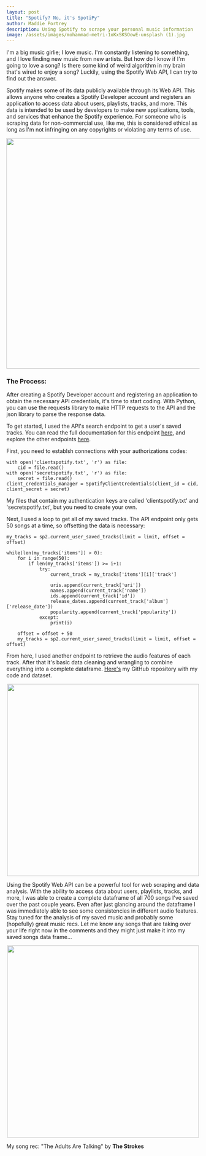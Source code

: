 ```yaml
---
layout: post
title: "Spotify? No, it's SpotiPy"
author: Maddie Portrey
description: Using Spotify to scrape your personal music information
image: /assets/images/mohammad-metri-1oKxSKSOowE-unsplash (1).jpg
---
```


I'm a big music girlie; I love music. I'm constantly listening to something, and I love finding new music from new artists. But how do I know if I'm going to love a song? Is there some kind of weird algorithm in my brain that's wired to enjoy a song? Luckily, using the Spotify Web API, I can try to find out the answer.

Spotify makes some of its data publicly available through its Web API. This allows anyone who creates a Spotify Developer account and registers an application to access data about users, playlists, tracks, and more. This data is intended to be used by developers to make new applications, tools, and services that enhance the Spotify experience. For someone who is scraping data for non-commercial use, like me, this is considered ethical as long as I'm not infringing on any copyrights or violating any terms of use.

 <p align="center">
<img src="https://raw.githubusercontent.com/maddiekkay/my386blog/main/assets/images/clay-banks-fEVaiLwWvlU-unsplash.jpg" alt="" style="width:600px;"/>
</p>

### The Process:

After creating a Spotify Developer account and registering an application to obtain the necessary API credentials, it's time to start coding. With Python, you can use the requests library to make HTTP requests to the API and the json library to parse the response data.

To get started, I used the API's search endpoint to get a user's saved tracks. You can read the full documentation for this endpoint [here](https://developer.spotify.com/documentation/web-api/reference/#/operations/check-users-saved-episodes), and explore the other endpoints [here](https://developer.spotify.com/documentation/web-api/reference/#/).

First, you need to establsh connections with your authorizations codes:

```
with open('clientspotify.txt', 'r') as file:
    cid = file.read()
with open('secretspotify.txt', 'r') as file:
    secret = file.read()
client_credentials_manager = SpotifyClientCredentials(client_id = cid, client_secret = secret)
```

My files that contain my authentication keys are called 'clientspotify.txt' and 'secretspotify.txt', but you need to create your own.

Next, I used a loop to get all of my saved tracks. The API endpoint only gets 50 songs at a time, so offsetting the data is necessary:

```
my_tracks = sp2.current_user_saved_tracks(limit = limit, offset = offset)

while(len(my_tracks['items']) > 0):
    for i in range(50):
        if len(my_tracks['items']) >= i+1:
            try:
                current_track = my_tracks['items'][i]['track']
                
                uris.append(current_track['uri'])
                names.append(current_track['name'])
                ids.append(current_track['id'])
                release_dates.append(current_track['album']['release_date'])
                popularity.append(current_track['popularity'])
            except:
                print(i)
                
    offset = offset + 50
    my_tracks = sp2.current_user_saved_tracks(limit = limit, offset = offset)
```

From here, I used another endpoint to retrieve the audio features of each track. After that it's basic data cleaning and wrangling to combine everything into a complete dataframe. [Here's](https://github.com/maddiekkay/Spotify-Project) my GitHub repository with my code and dataset.

 <p align="center">
<img src="https://raw.githubusercontent.com/maddiekkay/my386blog/main/assets/images/dominik-vanyi-5Fxuo7x-eyg-unsplash.jpg" alt="" style="width:500px;"/>
</p>

Using the Spotify Web API can be a powerful tool for web scraping and data analysis. With the ability to access data about users, playlists, tracks, and more, I was able to create a complete dataframe of all 700 songs I've saved over the past couple years. Even after just glancing around the dataframe I was immediately able to see some consistencies in different audio features. Stay tuned for the analysis of my saved music and probably some (hopefully) great music recs. Let me know any songs that are taking over your life right now in the comments and they might just make it into my saved songs data frame...

 <p align="center">
<img src="https://raw.githubusercontent.com/maddiekkay/my386blog/main/assets/images/muneeb-syed-4_M8uIfPEZw-unsplash.jpg" alt="" style="width:500px;"/>
</p>

My song rec: "The Adults Are Talking" by **The Strokes**